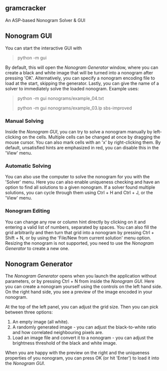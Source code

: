 ## gramcracker
An ASP-based Nonogram Solver & GUI

## Nonogram GUI
You can start the interactive GUI with 
> python -m gui

By default, this will open the _Nonogram Generator_ window, where you can create a black and white image that will be turned into a nonogram after pressing 'OK'.
Alternatively, you can specify a nonogram encoding file to load at the start, skipping the generator. Lastly, you can give the name of a solver to immediately solve the loaded nonogram. 
Example uses:
> python -m gui nonograms/example_04.txt
> 
> python -m gui nonograms/example_03.lp sbs-improved

### Manual Solving
Inside the _Nonogram GUI_, you can try to solve a nonogram manually by left-clicking on the cells.
Multiple cells can be changed at once by dragging the mouse cursor. 
You can also mark cells with an 'x' by right-clicking them.
By default, unsatisfied hints are emphasized in red, you can disable this in the 'View' menu.

### Automatic Solving
You can also use the computer to solve the nonogram for you with the 'Solver' menu. Here you can also enable uniqueness checking and have an option to find all solutions to a given nonogram.
If a solver found multiple solutions, you can cycle through them using Ctrl + H and Ctrl + J, or the 'View' menu.

### Nonogram Editing
You can change any row or column hint directly by clicking on it and entering a valid list of numbers, separated by spaces.
You can also fill the grid arbitrarily and then turn that grid into a nonogram by pressing Ctrl + Shift + N, or by using the 'File/New from current solution' menu option.
Resizing the nonogram is not supported, you need to use the _Nonogram Generator_ to create a new one. 

## Nonogram Generator
The _Nonogram Generator_ opens when you launch the application without parameters, or by pressing Ctrl + N from inside the _Nonogram GUI_.
Here you can create a nonogram yourself using the controls on the left hand side.
On the right hand side, you see a preview of the image encoded in your nonogram.

At the top of the left panel, you can adjust the grid size.
Then you can pick between three options:
1. An empty image (all white).
2. A randomly generated image - you can adjust the black-to-white ratio and how correlated neighbouring pixels are.
3. Load an image file and convert it to a nonogram - you can adjust the brightness threshold of the black and white image.

When you are happy with the preview on the right and the uniqueness properties of you nonogram, you can press OK (or hit 'Enter') to load it into the _Nonogram GUI_.
